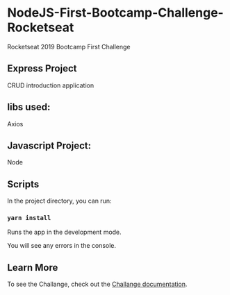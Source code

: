 # NodeJS-First-Bootcamp-Challenge-Rocketseat
Rocketseat 2019 Bootcamp First Challenge

## Express Project

CRUD introduction application

## libs used:
  
 Axios

 ## Javascript Project:
 
 Node

## Scripts

In the project directory, you can run:

### `yarn install`

Runs the app in the development mode.<br />

You will see any errors in the console.

## Learn More

To see the Challange, check out the [Challange documentation](https://github.com/Rocketseat/bootcamp-gostack-desafio-01/blob/master/README.md#desafio-01-conceitos-do-nodejs).
